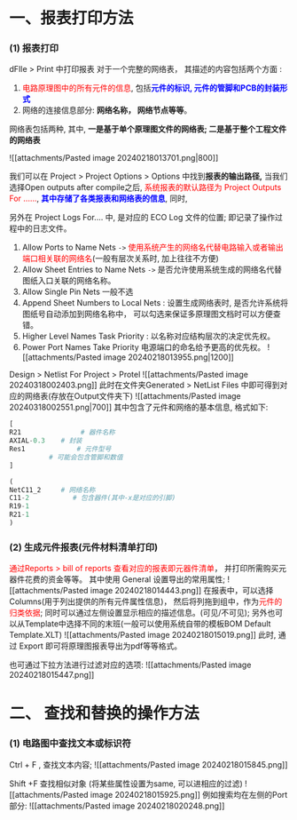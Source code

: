 # 一、报表打印方法
### (1) 报表打印
dFIle > Print 中打印报表
对于一个完整的网络表， 其描述的内容包括两个方面 : 
1. <mark style="background: transparent; color: red">电路原理图中的所有元件的信息</mark>, 包括<b><mark style="background: transparent; color: blue">元件的标识, 元件的管脚和PCB的封装形式</mark></b>
2.  网络的连接信息部分:  **网络名称， 网络节点等等**。 

网络表包括两种, 其中, **一是基于单个原理图文件的网络表;  二是基于整个工程文件的网络表**

![[attachments/Pasted image 20240218013701.png|800]]

我们可以在 Project > Project Options > Options 中找到**报表的输出路径,**  当我们选择Open outputs after compile之后, <mark style="background: transparent; color: red">系统报表的默认路径为 Project Outputs For ......</mark>, <b><mark style="background: transparent; color: blue">其中存储了各类报表和网络表的信息</mark></b>,  同时, 

另外在 Project Logs For.... 中, 是对应的 ECO Log 文件的位置; 即记录了操作过程中的日志文件。 
1. Allow Ports to Name Nets `->` <mark style="background: transparent; color: red">使用系统产生的网络名代替电路输入或者输出端口相关联的网络名</mark>(一般有层次关系时, 加上往往不方便)
2. Allow Sheet Entries to Name Nets `->` 是否允许使用系统生成的网络名代替图纸入口关联的网络名称。
3. Allow Single Pin Nets 一般不选
4. Append Sheet Numbers to Local Nets : 设置生成网络表时, 是否允许系统将图纸号自动添加到网络名称中， 可以勾选来保证多原理图文档时可以方便查错。
5. Higher Level Names Task Priority : 以名称对应结构层次的决定优先权。 
6. Power Port Names Take Priority 电源端口的命名给予更高的优先权。
![[attachments/Pasted image 20240218013955.png|1200]]

Design > Netlist For Project  > Protel 
![[attachments/Pasted image 20240318002403.png]]
此时在文件夹Generated  > NetList Files 中即可得到对应的网络表(存放在Output文件夹下)
![[attachments/Pasted image 20240318002551.png|700]]
其中包含了元件和网络的基本信息, 格式如下: 
```python
[
R21               # 器件名称
AXIAL-0.3    # 封装
Res1             # 元件型号
		  # 可能会包含管脚和数值
]

(                    
NetC11_2     # 网络名称 
C11-2           # 包含器件(其中-x是对应的引脚)
R19-1           
R21-1
)
```

### (2) 生成元件报表(元件材料清单打印) 
<mark style="background: transparent; color: red">通过Reports > bill of reports 查看对应的报表即元器件清单</mark>， 并打印所需购买元器件花费的资金等等。 其中使用 General 设置导出的常用属性;
![[attachments/Pasted image 20240218014443.png]]
在报表中，可以选择Columns(用于列出提供的所有元件属性信息)， 然后将列拖到组中，作为<mark style="background: transparent; color: red">元件的归类依据</mark>; 同时可以通过左侧设置显示相应的描述信息。(可见/不可见); 另外也可以从Template中选择不同的末班(一般可以使用系统自带的模板BOM Default Template.XLT)
![[attachments/Pasted image 20240218015019.png]]
此时, 通过 Export 即可将原理图报表导出为pdf等等格式。

也可通过下拉方法进行过滤对应的选项:
![[attachments/Pasted image 20240218015447.png]]

# 二、 查找和替换的操作方法
### (1) 电路图中查找文本或标识符
Ctrl + F , 查找文本内容; 
![[attachments/Pasted image 20240218015845.png]] 

Shift +F 查找相似对象 (将某些属性设置为same, 可以进相应的过滤)
![[attachments/Pasted image 20240218015925.png]]
例如搜索均在左侧的Port部分: 
![[attachments/Pasted image 20240218020248.png]]

